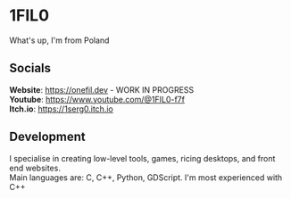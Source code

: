 # 1FIL0
What's up, I'm from Poland

## Socials
**Website**: https://onefil.dev - WORK IN PROGRESS  
**Youtube**: https://www.youtube.com/@1FIL0-f7f  
**Itch.io**: https://1serg0.itch.io

## Development
I specialise in creating low-level tools, games, ricing desktops, and front end websites.  
Main languages are: C, C++, Python, GDScript. I'm most experienced with C++

